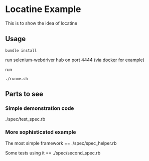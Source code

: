 # Locatine Example

This is to show the idea of locatine

## Usage

```
bundle install
```

run selenium-webdriver hub on port 4444 (via [docker](https://github.com/SeleniumHQ/docker-selenium) for example)

run

```
./runme.sh
```

## Parts to see

### Simple demonstration code

./spec/test_spec.rb

### More sophisticated example

The most simple framework == ./spec/spec_helper.rb

Some tests using it == ./spec/second_spec.rb
